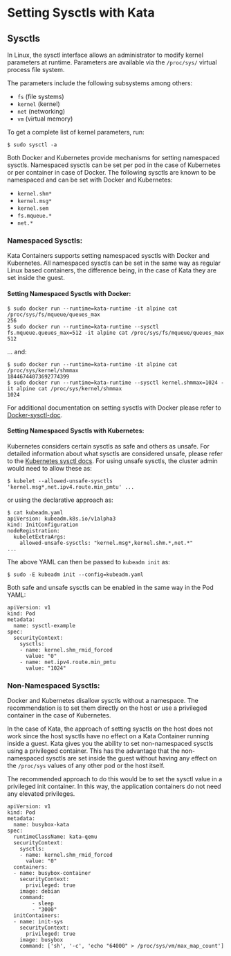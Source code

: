 # Setting Sysctls with Kata

## Sysctls
In Linux, the sysctl interface allows an administrator to modify kernel 
parameters at runtime. Parameters are available via the `/proc/sys/` virtual 
process file system. 

The parameters include the following subsystems among others:
- `fs` (file systems)
- `kernel` (kernel)
- `net` (networking)
- `vm` (virtual memory)

To get a complete list of kernel parameters, run:
```
$ sudo sysctl -a
```

Both Docker and Kubernetes provide mechanisms for setting namespaced sysctls. 
Namespaced sysctls can be set per pod in the case of Kubernetes or per container
in case of Docker.
The following sysctls are known to be namespaced and can be set with 
Docker and Kubernetes:

- `kernel.shm*`
- `kernel.msg*`
- `kernel.sem`
- `fs.mqueue.*`
- `net.*`

### Namespaced Sysctls:

Kata Containers supports setting namespaced sysctls with Docker and Kubernetes.
All namespaced sysctls can be set in the same way as regular Linux based
containers, the difference being, in the case of Kata they are set inside the guest.

#### Setting Namespaced Sysctls with Docker:

```
$ sudo docker run --runtime=kata-runtime -it alpine cat /proc/sys/fs/mqueue/queues_max
256
$ sudo docker run --runtime=kata-runtime --sysctl fs.mqueue.queues_max=512 -it alpine cat /proc/sys/fs/mqueue/queues_max
512
```

... and:

```
$ sudo docker run --runtime=kata-runtime -it alpine cat /proc/sys/kernel/shmmax
18446744073692774399
$ sudo docker run --runtime=kata-runtime --sysctl kernel.shmmax=1024 -it alpine cat /proc/sys/kernel/shmmax
1024
```

For additional documentation on setting sysctls with Docker please refer to [Docker-sysctl-doc](https://docs.docker.com/engine/reference/commandline/run/#configure-namespaced-kernel-parameters-sysctls-at-runtime).


#### Setting Namespaced Sysctls with Kubernetes:

Kubernetes considers certain sysctls as safe and others as unsafe. For detailed
information about what sysctls are considered unsafe, please refer to the [Kubernetes sysctl docs](https://kubernetes.io/docs/tasks/administer-cluster/sysctl-cluster/).
For using unsafe sysctls, the cluster admin would need to allow these as:

```
$ kubelet --allowed-unsafe-sysctls 'kernel.msg*,net.ipv4.route.min_pmtu' ...
```

or using the declarative approach as:

```
$ cat kubeadm.yaml
apiVersion: kubeadm.k8s.io/v1alpha3
kind: InitConfiguration
nodeRegistration:
  kubeletExtraArgs:
    allowed-unsafe-sysctls: "kernel.msg*,kernel.shm.*,net.*"
...
```

The above YAML can then be passed to `kubeadm init` as:
```
$ sudo -E kubeadm init --config=kubeadm.yaml
```

Both safe and unsafe sysctls can be enabled in the same way in the Pod YAML:

```
apiVersion: v1
kind: Pod
metadata:
  name: sysctl-example
spec:
  securityContext:
    sysctls:
    - name: kernel.shm_rmid_forced
      value: "0"
    - name: net.ipv4.route.min_pmtu
      value: "1024"
```

### Non-Namespaced Sysctls:

Docker and Kubernetes disallow sysctls without a namespace.
The recommendation is to set them directly on the host or use a privileged
container in the case of Kubernetes.

In the case of Kata, the approach of setting sysctls on the host does not
work since the host sysctls have no effect on a Kata Container running 
inside a guest. Kata gives you the ability to set non-namespaced sysctls using a privileged container.
This has the advantage that the non-namespaced sysctls are set inside the guest 
without having any effect on the `/proc/sys` values of any other pod or the 
host itself. 

The recommended approach to do this would be to set the sysctl value in a
privileged init container. In this way, the application containers do not need any elevated 
privileges.

```
apiVersion: v1
kind: Pod
metadata:
  name: busybox-kata
spec:
  runtimeClassName: kata-qemu
  securityContext:
    sysctls:
    - name: kernel.shm_rmid_forced
      value: "0"
  containers:
  - name: busybox-container
    securityContext:
      privileged: true
    image: debian
    command:
        - sleep
        - "3000"
  initContainers:
  - name: init-sys
    securityContext:
      privileged: true
    image: busybox
    command: ['sh', '-c', 'echo "64000" > /proc/sys/vm/max_map_count']
```
